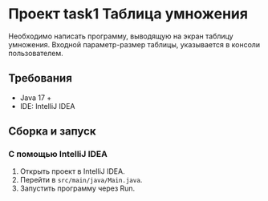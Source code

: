 # Проект task1 Таблица умножения
Необходимо написать программу, выводящую на экран таблицу умножения.
Входной параметр-размер таблицы, указывается  в консоли  пользователем.

## Требования
- Java 17 +
- IDE: IntelliJ IDEA

## Сборка и запуск
### С помощью IntelliJ IDEA
1. Открыть проект в IntelliJ IDEA.
2. Перейти в `src/main/java/Main.java`.
3. Запустить программу через Run.